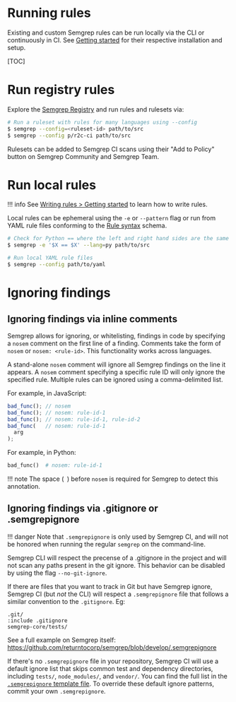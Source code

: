 # Running rules

Existing and custom Semgrep rules can be run locally via the CLI or continuously in CI. See [Getting started](getting-started.md) for their respective installation and setup.

[TOC]

# Run registry rules

Explore the [Semgrep Registry](https://semgrep.dev/explore) and run rules and rulesets via:

```sh
# Run a ruleset with rules for many languages using --config
$ semgrep --config=<ruleset-id> path/to/src
$ semgrep --config p/r2c-ci path/to/src
```

Rulesets can be added to Semgrep CI scans using their "Add to Policy" button on Semgrep Community and Semgrep Team.

# Run local rules

!!! info
    See [Writing rules > Getting started](writing-rules/overview.md) to learn how to write rules.

Local rules can be ephemeral using the `-e` or `--pattern` flag or run from YAML rule files conforming to the [Rule syntax](writing-rules/rule-syntax.md) schema.

```sh
# Check for Python == where the left and right hand sides are the same (often a bug)
$ semgrep -e '$X == $X' --lang=py path/to/src

# Run local YAML rule files
$ semgrep --config path/to/yaml
```

# Ignoring findings


## Ignoring findings via inline comments

Semgrep allows for ignoring, or whitelisting, findings in code by specifying a `nosem` comment on the first line of a finding. Comments take the form of `nosem` or `nosem: <rule-id>`. This functionality works across languages.

A stand-alone `nosem` comment will ignore all Semgrep findings on the line it appears. A `nosem` comment specifying a specific rule ID will only ignore the specified rule. Multiple rules can be ignored using a comma-delimited list.

For example, in JavaScript:

```javascript
bad_func(); // nosem
bad_func(); // nosem: rule-id-1
bad_func(); // nosem: rule-id-1, rule-id-2
bad_func(   // nosem: rule-id-1
  arg
);
```

For example, in Python:

```python
bad_func()  # nosem: rule-id-1
```

!!! note
    The space (` `) before `nosem` is required for Semgrep to detect this annotation.


## Ignoring findings via .gitignore or .semgrepignore

!!! danger
    Note that `.semgrepignore` is only used by Semgrep CI, and will not be honored when running the regular `semgrep` on the command-line.

Semgrep CLI will respect the precense of a .gitignore in the project and will not scan any paths present in the git ignore. This behavior can be disabled by using the flag `--no-git-ignore`. 

If there are files that you want to track in Git but have Semgrep ignore, Semgrep CI (but _not_ the CLI) will respect a `.semgrepignore` file that follows a similar convention to the `.gitignore`. Eg:

```
.git/
:include .gitignore
semgrep-core/tests/
```

See a full example on Semgrep itself: https://github.com/returntocorp/semgrep/blob/develop/.semgrepignore

If there's no `.semgrepignore` file in your repository, Semgrep CI will use a default ignore list that skips common test and dependency directories, including `tests/`, `node_modules/`, and `vendor/`. You can find the full list in the [`.semgrepignore` template file](https://github.com/returntocorp/semgrep-action/blob/v1/src/semgrep_agent/templates/.semgrepignore). To override these default ignore patterns, commit your own `.semgrepignore`.

